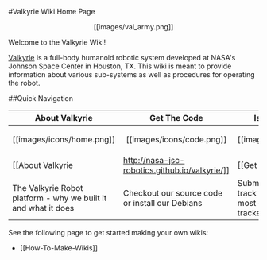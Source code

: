 #Valkyrie Wiki Home Page  

<p align="center">[[images/val_army.png]]</p>
Welcome to the Valkyrie Wiki!

[Valkyrie](http://nasa-jsc-robotics.github.io/valkyrie/) is a full-body humanoid robotic system developed at NASA's Johnson Space Center in Houston, TX.  This wiki is meant to provide information about various sub-systems as well as procedures for operating the robot.

##Quick Navigation

| About Valkyrie | Get The Code | Issues & Tickets | Contact Us |
|---|---|---|---|
| <p align="center">[[images/icons/home.png]]</p> | <p align="center">[[images/icons/code.png]]</p> | <p align="center">[[images/icons/bug.png]]</p> | <p align="center">[[images/icons/envelope-closed.png]]</p> |
| [[About Valkyrie|http://nasa-jsc-robotics.github.io/valkyrie/]] | [[Get the code|Get-Valkyrie-Code]] | [[Find a bug?|https://github.com/NASA-JSC-Robotics/valkyrie/issues]] | [[Got questions?|Contact-Us]]|
| The Valkyrie Robot platform - why we built it and what it does | Checkout our source code or install our Debians | Submit issues/bugs and track tickets - get the most out of our issue tracker with [[ZenHub|https://chrome.google.com/webstore/detail/zenhub-for-github/ogcgkffhplmphkaahpmffcafajaocjbd]] | Comments? Questions? Concerns? Contact us! |


See the following page to get started making your own wikis:
* [[How-To-Make-Wikis]]